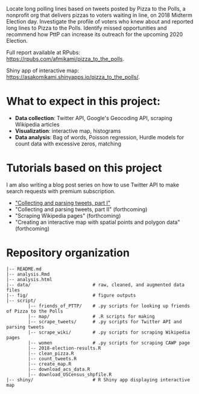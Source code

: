 
Locate long polling lines based on tweets posted by Pizza to the Polls, a nonprofit org that delivers pizzas to voters waiting in line, on 2018 Midterm Election day. Investigate the profile of voters who knew about and reported long lines to Pizza to the Polls. Identify missed opportunities and recommend how PttP can increase its outreach for the upcoming 2020 Election. 

Full report available at RPubs: https://rpubs.com/afmikami/pizza_to_the_polls.

Shiny app of interactive map: https://asakomikami.shinyapps.io/pizza_to_the_polls/.

# What to expect in this project:

- **Data collection**: Twitter API, Google's Geocoding API, scraping Wikipedia articles
- **Visualization**: interactive map, histograms
- **Data analysis**: Bag of words, Poisson regression, Hurdle models for count data with excessive zeros, matching 


# Tutorials based on this project

I am also writing a blog post series on how to use Twitter API to make search requests with premium subscription. 

- ["Collecting and parsing tweets, part I"](https://asakomikami.com/2019/05/29/webscraping-twitter-part1/)
- "Collecting and parsing tweets, part II" (forthcoming)
- "Scraping Wikipedia pages" (forthcoming)
- "Creating an interactive map with spatial points and polygon data" (forthcoming)

# Repository organization

```
|-- README.md
|-- analysis.Rmd
|-- analysis.html
|-- data/                       # raw, cleaned, and augmented data files
|-- fig/                        # figure outputs 
|-- script/     
        |-- friends_of_PTTP/    # .py scripts for looking up friends of Pizza to the Polls
        |-- map/                # .R scripts for making
        |-- scrape_tweets/      # .py scripts for Twitter API and parsing tweets
        |-- scrape_wiki/        # .py scripts for scraping Wikipedia pages 
        |-- women               # .py scripts for scraping CAWP page
        |-- 2018-election-results.R
        |-- clean_pizza.R
        |-- count_tweets.R
        |-- create_map.R
        |-- download_acs_data.R
        |-- download_USCensus_shpfile.R 
|-- shiny/                      # R Shiny app displaying interactive map 
```
